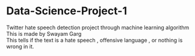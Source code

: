 # Data-Science-Project-1
Twitter hate speech detection project through machine learning algorithm
<br>
This is made by Swayam Garg
<br>
This tells if the text is a hate speech , offensive language , or nothing is wrong in it. 